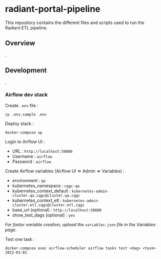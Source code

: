 # radiant-portal-pipeline

This repository contains the different files and scripts used to run the Radiant ETL pipeline. 

## Overview

.

## Development

.

### Airflow dev stack

Create `.env` file :

```
cp .env.sample .env
```

Deploy stack :

```
docker-compose up
```

Login to Airflow UI :

- URL : `http://localhost:50080`
- Username : `airflow`
- Password : `airflow`

Create Airflow variables (Airflow UI => Admin => Variables) :

- environment : `qa`
- kubernetes_namespace : `cqgc-qa`
- kubernetes_context_default : `kubernetes-admin-cluster.qa.cqgc@cluster.qa.cqgc`
- kubernetes_context_etl : `kubernetes-admin-cluster.etl.cqgc@cluster.etl.cqgc`
- base_url (optional) : `http://localhost:50080`
- show_test_dags (optional) : `yes`

_For faster variable creation, upload the `variables.json` file in the Variables page._

Test one task :

```
docker-compose exec airflow-scheduler airflow tasks test <dag> <task> 2022-01-01
```
